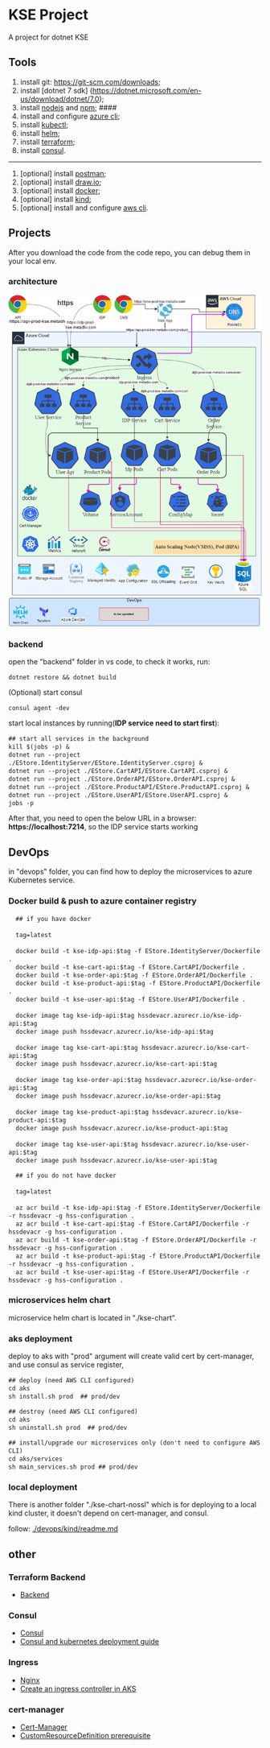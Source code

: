 # KSE Project

A project for dotnet KSE

## Tools

1. install git: https://git-scm.com/downloads;
2. install \[dotnet 7 sdk\] (https://dotnet.microsoft.com/en-us/download/dotnet/7.0);
3. install [nodejs](https://nodejs.org/en/download/) and [npm](https://www.npmjs.com/package/npm); ####
4. install and configure [azure cli](https://learn.microsoft.com/en-us/cli/azure/install-azure-cli);
5. install [kubectl](https://kubernetes.io/docs/tasks/tools/);
6. install [helm](https://helm.sh/docs/intro/install/);
7. install [terraform](https://developer.hashicorp.com/terraform/tutorials/aws-get-started/install-cli);
8. install [consul](https://developer.hashicorp.com/consul/downloads?host=www.consul.io).

---

1. \[optional\] install [postman](https://www.postman.com/downloads/);
2. \[optional\] install [draw.io](https://github.com/jgraph/drawio-desktop/releases);
3. \[optional\] install [docker](https://www.docker.com/);
4. \[optional\] install [kind](https://kubernetes.io/docs/tasks/tools/#kind);
5. \[optional\] install and configure [aws cli](https://aws.amazon.com/cli/).

## Projects

After you download the code from the code repo, you can debug them in your local env.

### architecture
![architecture overview](docs/kse_architecture.drawio.png)

### backend

open the "backend" folder in vs code, to check it works, run:

```
dotnet restore && dotnet build
```

(Optional) start consul 
```
consul agent -dev
```

start local instances by running(**IDP service need to start first**):
```
## start all services in the background
kill $(jobs -p) &
dotnet run --project ./EStore.IdentityServer/EStore.IdentityServer.csproj &
dotnet run --project ./EStore.CartAPI/EStore.CartAPI.csproj &
dotnet run --project ./EStore.OrderAPI/EStore.OrderAPI.csproj &
dotnet run --project ./EStore.ProductAPI/EStore.ProductAPI.csproj &
dotnet run --project ./EStore.UserAPI/EStore.UserAPI.csproj &
jobs -p
```
After that, you need to open the below URL in a browser: **https://localhost:7214**, so the IDP service starts working

## DevOps

in "devops" folder, you can find how to deploy the microservices to azure Kubernetes service.

### Docker build & push to azure container registry

```
  ## if you have docker

  tag=latest

  docker build -t kse-idp-api:$tag -f EStore.IdentityServer/Dockerfile . 
  docker build -t kse-cart-api:$tag -f EStore.CartAPI/Dockerfile . 
  docker build -t kse-order-api:$tag -f EStore.OrderAPI/Dockerfile . 
  docker build -t kse-product-api:$tag -f EStore.ProductAPI/Dockerfile . 
  docker build -t kse-user-api:$tag -f EStore.UserAPI/Dockerfile . 
  
  docker image tag kse-idp-api:$tag hssdevacr.azurecr.io/kse-idp-api:$tag
  docker image push hssdevacr.azurecr.io/kse-idp-api:$tag
  
  docker image tag kse-cart-api:$tag hssdevacr.azurecr.io/kse-cart-api:$tag
  docker image push hssdevacr.azurecr.io/kse-cart-api:$tag
  
  docker image tag kse-order-api:$tag hssdevacr.azurecr.io/kse-order-api:$tag
  docker image push hssdevacr.azurecr.io/kse-order-api:$tag
  
  docker image tag kse-product-api:$tag hssdevacr.azurecr.io/kse-product-api:$tag
  docker image push hssdevacr.azurecr.io/kse-product-api:$tag
  
  docker image tag kse-user-api:$tag hssdevacr.azurecr.io/kse-user-api:$tag
  docker image push hssdevacr.azurecr.io/kse-user-api:$tag
```
```
  ## if you do not have docker
    
  tag=latest
  
  az acr build -t kse-idp-api:$tag -f EStore.IdentityServer/Dockerfile -r hssdevacr -g hss-configuration .
  az acr build -t kse-cart-api:$tag -f EStore.CartAPI/Dockerfile -r hssdevacr -g hss-configuration .
  az acr build -t kse-order-api:$tag -f EStore.OrderAPI/Dockerfile -r hssdevacr -g hss-configuration .
  az acr build -t kse-product-api:$tag -f EStore.ProductAPI/Dockerfile -r hssdevacr -g hss-configuration .
  az acr build -t kse-user-api:$tag -f EStore.UserAPI/Dockerfile -r hssdevacr -g hss-configuration .

 ```
 
### microservices helm chart

microservice helm chart is located in "./kse-chart".

### aks deployment

deploy to aks with "prod" argument will create valid cert by cert-manager, and use consul as service register,

```
## deploy (need AWS CLI configured)
cd aks
sh install.sh prod  ## prod/dev
```

```
## destroy (need AWS CLI configured)
cd aks
sh uninstall.sh prod  ## prod/dev
```

```
## install/upgrade our microservices only (don't need to configure AWS CLI)
cd aks/services
sh main_services.sh prod ## prod/dev
```

### local deployment

There is another folder "./kse-chart-nossl" which is for deploying to a local kind cluster, it doesn't depend on cert-manager, and consul.

follow: [./devops/kind/readme.md](./devops/kind/readme.md)

## other

### Terraform Backend
- [Backend](https://developer.hashicorp.com/terraform/language/settings/backends/azurerm)

###  Consul
- [Consul](https://github.com/hashicorp/consul)
- [Consul and kubernetes deployment guide](https://developer.hashicorp.com/consul/tutorials/kubernetes/kubernetes-deployment-guide)

###  Ingress
- [Nginx](https://kubernetes.github.io/ingress-nginx/)
- [Create an ingress controller in AKS](https://learn.microsoft.com/en-us/azure/aks/ingress-basic?tabs=azure-cli#create-an-ingress-controller)

### cert-manager
- [Cert-Manager](https://artifacthub.io/packages/helm/cert-manager/cert-manager)
- [CustomResourceDefinition prerequisite](https://artifacthub.io/packages/helm/cert-manager/cert-manager#installing-the-chart)

